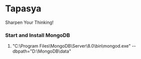 # Tapasya
Sharpen Your Thinking!

### Start and Install MongoDB
1. "C:\Program Files\MongoDB\Server\8.0\bin\mongod.exe" --dbpath="D:\MongoDB\data"
